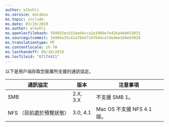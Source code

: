 ```yaml
---
author: alkohli
ms.service: databox
ms.topic: include
ms.date: 03/19/2019
ms.author: alkohli
ms.openlocfilehash: f84655ecb31eed4cca1e3960e7e426a4eb653032
ms.sourcegitcommit: 3e98da33c41a7bbd724f644ce7dedee169eb5028
ms.translationtype: MT
ms.contentlocale: zh-TW
ms.lasthandoff: 06/18/2019
ms.locfileid: "67174421"
---
```

以下是用戶端存取您裝置所支援的通訊協定。

|**通訊協定** |**版本**   |**注意事項**  |
|---------|---------|---------|
|SMB    | 2.X, 3.X      | 不支援 SMB 1。|
|NFS （目前處於預覽狀態）     |3.0, 4.1        | Mac OS 不支援 NFS 4.1 版。         |

